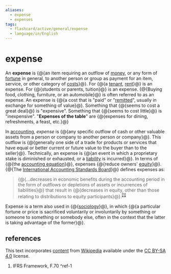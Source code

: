 ```yaml
---
aliases:
  - expense
  - expenses
tags:
  - flashcard/active/general/expense
  - language/in/English
---
```


# expense

An __expense__ is {@{an item requiring an outflow of [money](money.md), or any form of [fortune](wealth.md) in general, to another person or group as payment for an item, service, or other category of [costs](cost.md)}@}. For {@{a [tenant](leasehold%20estate.md), [rent](renting.md)}@} is an expense. For {@{students or parents, tuition}@} is an expense. {@{Buying food, clothing, furniture, or an automobile}@} is often referred to as an expense. An expense is {@{a cost that is "paid" or "[remitted](remittance.md)", usually in exchange for something of value}@}. Something that {@{seems to cost a great deal}@} is "expensive". Something that {@{seems to cost little}@} is "inexpensive". "__Expenses of the table__" are {@{expenses for dining, refreshments, a feast, etc.}@} <!--SR:!2024-12-04,57,310!2024-12-03,56,310!2024-12-08,61,310!2024-12-15,68,310!2024-12-09,62,310!2024-12-01,54,310!2024-12-20,71,310!2025-05-11,178,310-->

In [accounting](accounting.md), _expense_ is {@{any specific outflow of cash or other valuable assets from a person or company to another person or company}@}. This outflow is {@{generally one side of a trade for products or services that have equal or better current or future value to the buyer than to the seller}@}. Technically, an expense is {@{an event in which a proprietary stake is diminished or exhausted, or a [liability](liability%20(financial%20accounting).md) is incurred}@}. In terms of {@{the [accounting equation](accounting%20equation.md)}@}, expenses {@{reduce owners' [equity](equity%20(finance).md)}@}. {@{The [International Accounting Standards Board](International%20Accounting%20Standards%20Board.md)}@} defines expenses as: <!--SR:!2024-12-18,64,270!2024-12-06,59,310!2024-12-10,63,310!2025-07-12,224,330!2024-11-30,51,290!2024-12-09,62,310-->

> {@{...decreases in economic benefits during the accounting period in the form of outflows or depletions of assets or incurrences of liabilities}@} that result in {@{decreases in equity, other than those relating to distributions to equity participants}@}.<sup>[\[1\]](#^ref-1)</sup> <!--SR:!2025-02-23,115,290!2024-12-14,65,310-->

Expense is a term also used in {@{[sociology](sociology.md)}@}, in which {@{a particular fortune or price is sacrificed voluntarily or involuntarily by something or someone to something or somebody else, often in the context that the latter is taking advantage of the former}@}. <!--SR:!2024-11-30,53,310!2025-03-15,123,290-->

## references

This text incorporates [content](https://en.wikipedia.org/wiki/expense) from [Wikipedia](Wikipedia.md) available under the [CC BY-SA 4.0](https://creativecommons.org/licenses/by-sa/4.0/) license.

1. IFRS Framework, F.70 <a id="^ref-1"></a>^ref-1

